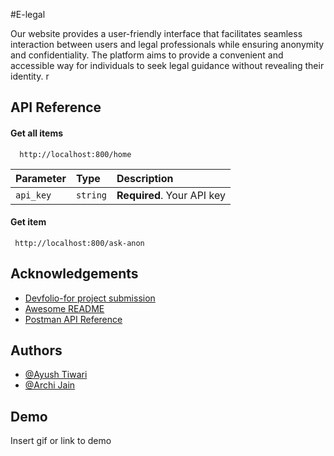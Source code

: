 
#E-legal

Our website provides a user-friendly interface that facilitates seamless interaction between users and legal professionals while ensuring anonymity and confidentiality. The platform aims to provide a convenient and accessible way for individuals to seek legal guidance without revealing their identity.
r


## API Reference

#### Get all items

```http
  http://localhost:800/home
```

| Parameter | Type     | Description                |
| :-------- | :------- | :------------------------- |
| `api_key` | `string` | **Required**. Your API key |

#### Get item

```http
 http://localhost:800/ask-anon
```


## Acknowledgements

 - [Devfolio-for project submission](https://devfolio.co/projects/elegal-fb53)
 - [Awesome README](https://github.com/matiassingers/awesome-readme)
 - [Postman API Reference](https://www.postman.com/)


## Authors


- [@Ayush Tiwari](https://github.com/ayushtiwari18)
- [@Archi Jain](https://github.com/archijain23)


## Demo

Insert gif or link to demo

